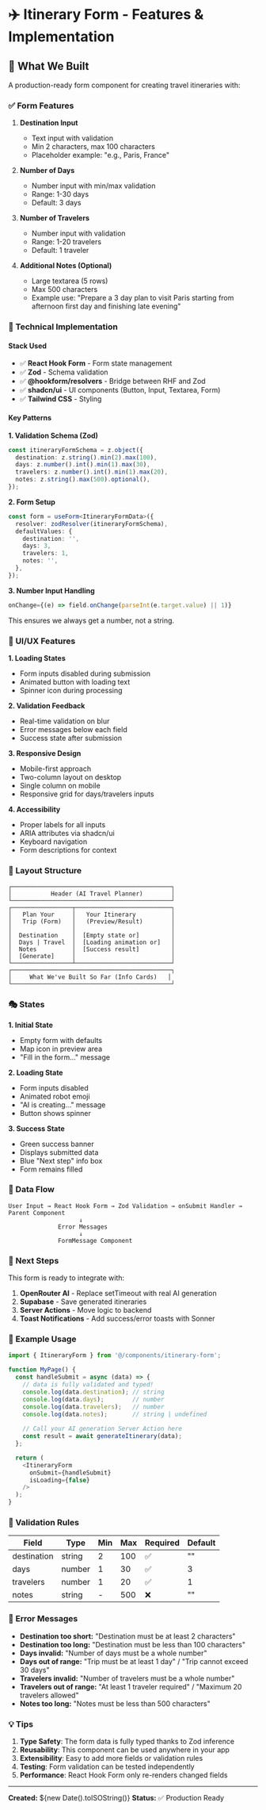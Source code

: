 # ✈️ Itinerary Form - Features & Implementation

## 🎯 What We Built

A production-ready form component for creating travel itineraries with:

### ✅ Form Features

1. **Destination Input**
   - Text input with validation
   - Min 2 characters, max 100 characters
   - Placeholder example: "e.g., Paris, France"

2. **Number of Days**
   - Number input with min/max validation
   - Range: 1-30 days
   - Default: 3 days

3. **Number of Travelers**
   - Number input with validation
   - Range: 1-20 travelers
   - Default: 1 traveler

4. **Additional Notes (Optional)**
   - Large textarea (5 rows)
   - Max 500 characters
   - Example use: "Prepare a 3 day plan to visit Paris starting from afternoon first day and finishing late evening"

### 🔧 Technical Implementation

#### Stack Used
- ✅ **React Hook Form** - Form state management
- ✅ **Zod** - Schema validation
- ✅ **@hookform/resolvers** - Bridge between RHF and Zod
- ✅ **shadcn/ui** - UI components (Button, Input, Textarea, Form)
- ✅ **Tailwind CSS** - Styling

#### Key Patterns

**1. Validation Schema (Zod)**
```typescript
const itineraryFormSchema = z.object({
  destination: z.string().min(2).max(100),
  days: z.number().int().min(1).max(30),
  travelers: z.number().int().min(1).max(20),
  notes: z.string().max(500).optional(),
});
```

**2. Form Setup**
```typescript
const form = useForm<ItineraryFormData>({
  resolver: zodResolver(itineraryFormSchema),
  defaultValues: {
    destination: '',
    days: 3,
    travelers: 1,
    notes: '',
  },
});
```

**3. Number Input Handling**
```typescript
onChange={(e) => field.onChange(parseInt(e.target.value) || 1)}
```
This ensures we always get a number, not a string.

### 🎨 UI/UX Features

**1. Loading States**
- Form inputs disabled during submission
- Animated button with loading text
- Spinner icon during processing

**2. Validation Feedback**
- Real-time validation on blur
- Error messages below each field
- Success state after submission

**3. Responsive Design**
- Mobile-first approach
- Two-column layout on desktop
- Single column on mobile
- Responsive grid for days/travelers inputs

**4. Accessibility**
- Proper labels for all inputs
- ARIA attributes via shadcn/ui
- Keyboard navigation
- Form descriptions for context

### 📱 Layout Structure

```
┌─────────────────────────────────────────────┐
│           Header (AI Travel Planner)        │
└─────────────────────────────────────────────┘
┌─────────────────┬───────────────────────────┐
│   Plan Your     │   Your Itinerary          │
│   Trip (Form)   │   (Preview/Result)        │
│                 │                           │
│  Destination    │  [Empty state or]         │
│  Days | Travel  │  [Loading animation or]   │
│  Notes          │  [Success result]         │
│  [Generate]     │                           │
└─────────────────┴───────────────────────────┘
┌─────────────────────────────────────────────┐
│     What We've Built So Far (Info Cards)   │
└─────────────────────────────────────────────┘
```

### 🎭 States

**1. Initial State**
- Empty form with defaults
- Map icon in preview area
- "Fill in the form..." message

**2. Loading State**
- Form inputs disabled
- Animated robot emoji
- "AI is creating..." message
- Button shows spinner

**3. Success State**
- Green success banner
- Displays submitted data
- Blue "Next step" info box
- Form remains filled

### 🔄 Data Flow

```
User Input → React Hook Form → Zod Validation → onSubmit Handler → Parent Component
                    ↓
              Error Messages
                    ↓
              FormMessage Component
```

### 🚀 Next Steps

This form is ready to integrate with:
1. **OpenRouter AI** - Replace setTimeout with real AI generation
2. **Supabase** - Save generated itineraries
3. **Server Actions** - Move logic to backend
4. **Toast Notifications** - Add success/error toasts with Sonner

### 📝 Example Usage

```typescript
import { ItineraryForm } from '@/components/itinerary-form';

function MyPage() {
  const handleSubmit = async (data) => {
    // data is fully validated and typed!
    console.log(data.destination); // string
    console.log(data.days);        // number
    console.log(data.travelers);   // number
    console.log(data.notes);       // string | undefined
    
    // Call your AI generation Server Action here
    const result = await generateItinerary(data);
  };

  return (
    <ItineraryForm 
      onSubmit={handleSubmit} 
      isLoading={false} 
    />
  );
}
```

### 🎯 Validation Rules

| Field       | Type   | Min | Max | Required | Default |
|-------------|--------|-----|-----|----------|---------|
| destination | string | 2   | 100 | ✅       | ""      |
| days        | number | 1   | 30  | ✅       | 3       |
| travelers   | number | 1   | 20  | ✅       | 1       |
| notes       | string | -   | 500 | ❌       | ""      |

### 🐛 Error Messages

- **Destination too short:** "Destination must be at least 2 characters"
- **Destination too long:** "Destination must be less than 100 characters"
- **Days invalid:** "Number of days must be a whole number"
- **Days out of range:** "Trip must be at least 1 day" / "Trip cannot exceed 30 days"
- **Travelers invalid:** "Number of travelers must be a whole number"
- **Travelers out of range:** "At least 1 traveler required" / "Maximum 20 travelers allowed"
- **Notes too long:** "Notes must be less than 500 characters"

### 💡 Tips

1. **Type Safety**: The form data is fully typed thanks to Zod inference
2. **Reusability**: This component can be used anywhere in your app
3. **Extensibility**: Easy to add more fields or validation rules
4. **Testing**: Form validation can be tested independently
5. **Performance**: React Hook Form only re-renders changed fields

---

**Created:** ${new Date().toISOString()}
**Status:** ✅ Production Ready

